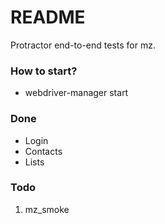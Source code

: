 # README #

Protractor end-to-end tests for mz. 

### How to start? ###

* webdriver-manager start


### Done ###

* Login
* Contacts
* Lists


### Todo 
1. mz_smoke
